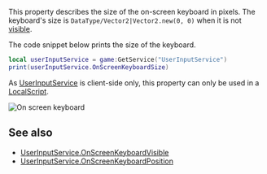 This property describes the size of the on-screen keyboard in pixels. The keyboard's size is `DataType/Vector2|Vector2.new(0, 0)` when it is not [visible](https://developer.roblox.com/en-us/api-reference/property/UserInputService/OnScreenKeyboardVisible).

The code snippet below prints the size of the keyboard.

```lua
local userInputService = game:GetService("UserInputService")
print(userInputService.OnScreenKeyboardSize)
``` 

As [UserInputService](https://developer.roblox.com/en-us/api-reference/class/UserInputService) is client-side only, this property can only be used in a [LocalScript](https://developer.roblox.com/en-us/api-reference/class/LocalScript).

![On screen keyboard](https://images.contentstack.io/v3/assets/bltc2ad39afa86662c8/bltd883fb9830c26628/5bce5c708e52425c44bf870e/Screenshot_(6).png)

See also
--------

*   [UserInputService.OnScreenKeyboardVisible](https://developer.roblox.com/en-us/api-reference/property/UserInputService/OnScreenKeyboardVisible)
*   [UserInputService.OnScreenKeyboardPosition](https://developer.roblox.com/en-us/api-reference/property/UserInputService/OnScreenKeyboardPosition)